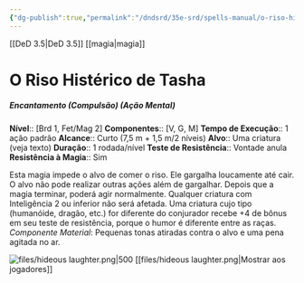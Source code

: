 ```yaml
---
{"dg-publish":true,"permalink":"/dndsrd/35e-srd/spells-manual/o-riso-histerico-de-tasha/"}
---
```


[[DeD 3.5\|DeD 3.5]] [[magia\|magia]]

# O Riso Histérico de Tasha
##### Encantamento (Compulsão) (Ação Mental)
**Nível**:: [Brd 1, Fet/Mag 2]
**Componentes**:: [V, G, M]
**Tempo de Execução**:: 1 ação padrão
**Alcance**:: Curto (7,5 m + 1,5 m/2 níveis)
**Alvo**:: Uma criatura (veja texto)
**Duração**:: 1 rodada/nível
**Teste de Resistência**:: Vontade anula
**Resistência à Magia**:: Sim

Esta magia impede o alvo de comer o riso. Ele gargalha loucamente até cair. O alvo não pode realizar outras ações além de gargalhar. Depois que a magia terminar, poderá agir normalmente. Qualquer criatura com Inteligência 2 ou inferior não será afetada. Uma criatura cujo tipo (humanóide, dragão, etc.) for diferente do conjurador recebe +4 de bônus em seu teste de resistência, porque o humor é diferente entre as raças.
*Componente Material*: Pequenas tonas atiradas contra o alvo e uma pena agitada no ar.

![files/hideous laughter.png|500](/img/user/files/hideous%20laughter.png)
[[files/hideous laughter.png|Mostrar aos jogadores]] 